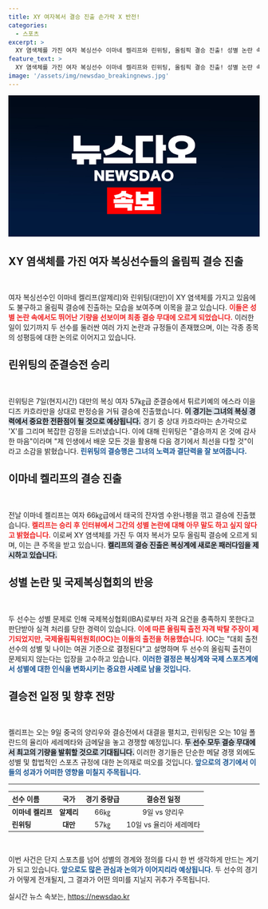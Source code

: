 ```yaml
---
title: XY 여자복서 결승 진출 손가락 X 반전!
categories:
  - 스포츠
excerpt: >
  XY 염색체를 가진 여자 복싱선수 이마네 켈리프와 린위팅, 올림픽 결승 진출! 성별 논란 속에서 강력한 성과를 이뤄낸 두 선수의 이야기를 놓치지 마세요!
feature_text: >
  XY 염색체를 가진 여자 복싱선수 이마네 켈리프와 린위팅, 올림픽 결승 진출! 성별 논란 속에서 강력한 성과를 이뤄낸 두 선수의 이야기를 놓치지 마세요!
image: '/assets/img/newsdao_breakingnews.jpg'
---
```


<p><img src="/assets/img/newsdao_breakingnews.jpg" alt="bookingtag 속보" /></p>

<h2 data-ke-size="size26">XY 염색체를 가진 여자 복싱선수들의 올림픽 결승 진출</h2>

<p data-ke-size="size16">&nbsp;</p>

<p>여자 복싱선수인 이마네 켈리프(알제리)와 린위팅(대만)이 XY 염색체를 가지고 있음에도 불구하고 올림픽 결승에 진출하는 모습을 보여주며 이목을 끌고 있습니다. <b><span style="color: #ee2323;">이들은 성별 논란 속에서도 뛰어난 기량을 선보이며 최종 결승 무대에 오르게 되었습니다.</span></b> 이러한 일이 있기까지 두 선수를 둘러싼 여러 가지 논란과 규정들이 존재했으며, 이는 각종 종목의 성평등에 대한 논의로 이어지고 있습니다.</p>

<h2 data-ke-size="size26">린위팅의 준결승전 승리</h2>

<p data-ke-size="size16">&nbsp;</p>

<p>린위팅은 7일(현지시간) 대만의 복싱 여자 57㎏급 준결승에서 튀르키예의 에스라 이을디즈 카흐라만을 상대로 판정승을 거둬 결승에 진출했습니다. <b><span style="background-color: #21538527;">이 경기는 그녀의 복싱 경력에서 중요한 전환점이 될 것으로 예상됩니다.</span></b> 경기 중 상대 카흐라마는 손가락으로 'X'를 그리며 복잡한 감정을 드러냈습니다. 이에 대해 린위팅은 "결승까지 온 것에 감사한 마음"이라며 "제 인생에서 배운 모든 것을 활용해 다음 경기에서 최선을 다할 것"이라고 소감을 밝혔습니다. <b><span style="color: #1a5490;">린위팅의 결승행은 그녀의 노력과 결단력을 잘 보여줍니다.</span></b></p>

<h2 data-ke-size="size26">이마네 켈리프의 결승 진출</h2>

<p data-ke-size="size16">&nbsp;</p>

<p>전날 이마네 켈리프는 여자 66㎏급에서 태국의 잔자엠 수완나펭을 꺾고 결승에 진출했습니다. <b><span style="color: #ee2323;">켈리프는 승리 후 인터뷰에서 그간의 성별 논란에 대해 아무 말도 하고 싶지 않다고 밝혔습니다.</span></b> 이로써 XY 염색체를 가진 두 여자 복서가 모두 올림픽 결승에 오르게 되며, 이는 큰 주목을 받고 있습니다. <b><span style="background-color: #21538527;">켈리프의 결승 진출은 복싱계에 새로운 패러다임을 제시하고 있습니다.</span></b></p>

<h2 data-ke-size="size26">성별 논란 및 국제복싱협회의 반응</h2>

<p data-ke-size="size16">&nbsp;</p>

<p>두 선수는 성별 문제로 인해 국제복싱협회(IBA)로부터 자격 요건을 충족하지 못한다고 판단받아 실격 처리를 당한 경력이 있습니다. <b><span style="color: #ee2323;">이에 따른 올림픽 출전 자격 박탈 주장이 제기되었지만, 국제올림픽위원회(IOC)는 이들의 출전을 허용했습니다.</span></b> IOC는 "대회 출전 선수의 성별 및 나이는 여권 기준으로 결정된다"고 설명하며 두 선수의 올림픽 출전이 문제되지 않는다는 입장을 고수하고 있습니다. <b><span style="color: #1a5490;">이러한 결정은 복싱계와 국제 스포츠계에서 성별에 대한 인식을 변화시키는 중요한 사례로 남을 것입니다.</span></b></p>

<h2 data-ke-size="size26">결승전 일정 및 향후 전망</h2>

<p data-ke-size="size16">&nbsp;</p>

<p>켈리프는 오는 9일 중국의 양리우와 결승전에서 대결을 펼치고, 린위팅은 오는 10일 폴란드의 율리아 세레메타와 금메달을 놓고 경쟁할 예정입니다. <b><span style="background-color: #21538527;">두 선수 모두 결승 무대에서 최고의 기량을 발휘할 것으로 기대됩니다.</span></b> 이러한 경기들은 단순한 메달 경쟁 외에도 성별 및 합법적인 스포츠 규정에 대한 논의재로 떠오를 것입니다. <b><span style="color: #1a5490;">앞으로의 경기에서 이들의 성과가 어떠한 영향을 미칠지 주목됩니다.</span></b></p>

<hr>

<table style="width: 100%">
  <thead>
    <tr>
      <th style="text-align: left;">선수 이름</th>
      <th style="text-align: center;">국가</th>
      <th style="text-align: center;">경기 중량급</th>
      <th style="text-align: center;">결승전 일정</th>
    </tr>
  </thead>
  <tbody>
    <tr>
      <td style="text-align: left;"><b>이마네 켈리프</b></td>
      <td style="text-align: center; height: 17px;"><b>알제리</b></td>
      <td style="text-align: center;">66㎏</td>
      <td style="text-align: center;">9일 vs 양리우</td>
    </tr>
    <tr>
      <td style="text-align: left;"><b>린위팅</b></td>
      <td style="text-align: center; height: 17px;"><b>대만</b></td>
      <td style="text-align: center;">57㎏</td>
      <td style="text-align: center;">10일 vs 율리아 세레메타</td>
    </tr>
  </tbody>
</table>

<p data-ke-size="size16">&nbsp;</p>

<p>이번 사건은 단지 스포츠를 넘어 성별의 경계와 정의를 다시 한 번 생각하게 만드는 계기가 되고 있습니다. <b><span style="color: #1a5490;">앞으로도 많은 관심과 논의가 이어지리라 예상됩니다.</span></b> 두 선수의 경기가 어떻게 전개될지, 그 결과가 어떤 의미를 지닐지 귀추가 주목됩니다.</p>
실시간 뉴스 속보는, <a href="https://newsdao.kr" rel="dofollow">https://newsdao.kr</a>



